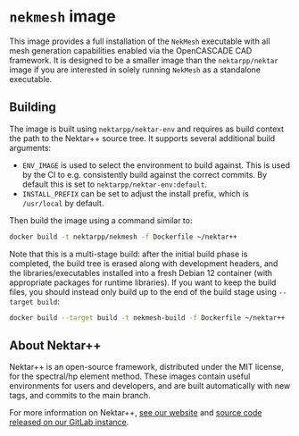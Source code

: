 # `nekmesh` image

This image provides a full installation of the `NekMesh` executable with all
mesh generation capabilities enabled via the OpenCASCADE CAD framework. It is
designed to be a smaller image than the `nektarpp/nektar` image if you are
interested in solely running `NekMesh` as a standalone executable.

## Building

The image is built using `nektarpp/nektar-env` and requires as build context the
path to the Nektar++ source tree. It supports several additional build
arguments:

- `ENV_IMAGE` is used to select the environment to build against. This is used
  by the CI to e.g. consistently build against the correct commits. By default
  this is set to `nektarpp/nektar-env:default`.
- `INSTALL_PREFIX` can be set to adjust the install prefix, which is
  `/usr/local` by default.
  
Then build the image using a command similar to:

```sh
docker build -t nektarpp/nekmesh -f Dockerfile ~/nektar++
```

Note that this is a multi-stage build: after the initial build phase is
completed, the build tree is erased along with development headers, and the
libraries/executables installed into a fresh Debian 12 container (with
appropriate packages for runtime libraries). If you want to keep the build
files, you should instead only build up to the end of the build stage using
`--target build`:

```sh
docker build --target build -t nekmesh-build -f Dockerfile ~/nektar++
```

## About Nektar++

Nektar++ is an open-source framework, distributed under the MIT license, for the
spectral/hp element method. These images contain useful environments for users
and developers, and are built automatically with new tags, and commits to the
main branch.

For more information on Nektar++, [see our website](https://www.nektar.info) and
[source code released on our GitLab
instance](https://gitlab.nektar.info/nektar/nektar).
